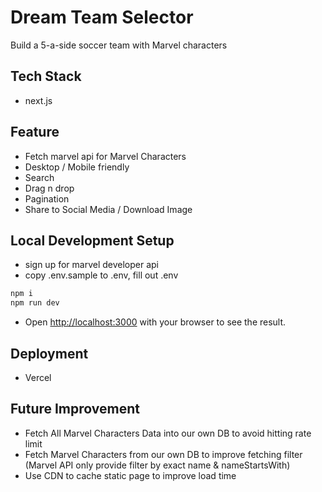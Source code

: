 # Dream Team Selector
Build a 5-a-side soccer team with Marvel characters

## Tech Stack
- next.js

## Feature
- Fetch marvel api for Marvel Characters
- Desktop / Mobile friendly
- Search
- Drag n drop
- Pagination
- Share to Social Media / Download Image

## Local Development Setup
- sign up for marvel developer api
- copy .env.sample to .env, fill out .env
```bash
npm i
npm run dev
```
- Open [http://localhost:3000](http://localhost:3000) with your browser to see the result.

## Deployment
- Vercel

## Future Improvement
- Fetch All Marvel Characters Data into our own DB to avoid hitting rate limit
- Fetch Marvel Characters from our own DB to improve fetching filter (Marvel API only provide filter by exact name & nameStartsWith)
- Use CDN to cache static page to improve load time
